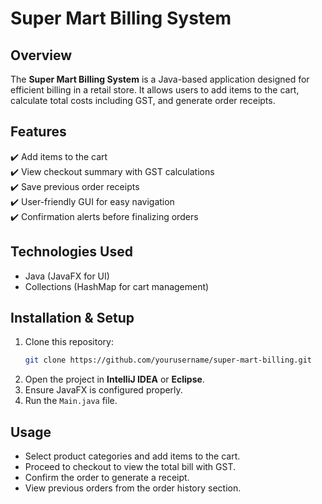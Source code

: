 # **Super Mart Billing System**  

## **Overview**  
The **Super Mart Billing System** is a Java-based application designed for efficient billing in a retail store. It allows users to add items to the cart, calculate total costs including GST, and generate order receipts.  

## **Features**  
✔️ Add items to the cart  
✔️ View checkout summary with GST calculations  
✔️ Save previous order receipts  
✔️ User-friendly GUI for easy navigation  
✔️ Confirmation alerts before finalizing orders  

## **Technologies Used**  
- Java (JavaFX for UI)  
- Collections (HashMap for cart management)  

## **Installation & Setup**  
1. Clone this repository:  
   ```sh
   git clone https://github.com/yourusername/super-mart-billing.git
   ```
2. Open the project in **IntelliJ IDEA** or **Eclipse**.  
3. Ensure JavaFX is configured properly.  
4. Run the `Main.java` file.  

## **Usage**  
- Select product categories and add items to the cart.  
- Proceed to checkout to view the total bill with GST.  
- Confirm the order to generate a receipt.  
- View previous orders from the order history section. 

